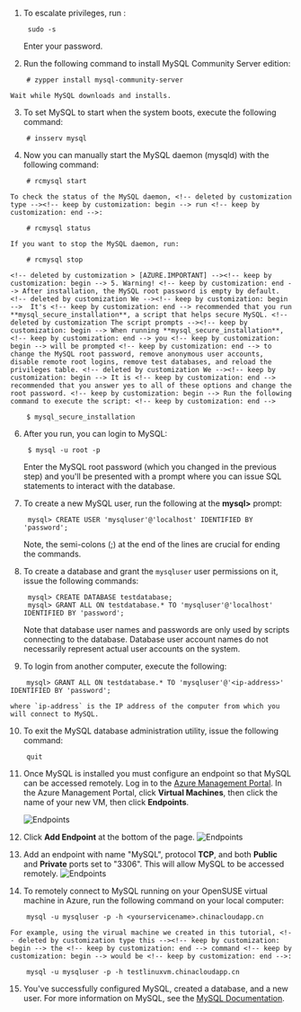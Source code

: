 
1. To escalate privileges, <!-- deleted by customization type --><!-- keep by customization: begin --> run <!-- keep by customization: end -->:

		sudo -s
	Enter your password.

<!-- deleted by customization
2. To install MySQL Community Server edition, type:
-->
<!-- keep by customization: begin -->
2. Run the following command to install MySQL Community Server edition:
<!-- keep by customization: end -->

		# zypper install mysql-community-server

	Wait while MySQL downloads and installs.
<!-- deleted by customization

3. To set MySQL to start when the system boots, type:
-->
<!-- keep by customization: begin -->
3. To set MySQL to start when the system boots, execute the following command:
<!-- keep by customization: end -->

		# insserv mysql
<!-- deleted by customization

4. Start the MySQL daemon (mysqld) manually with this command:
-->
<!-- keep by customization: begin -->
4. Now you can manually start the MySQL daemon (mysqld) with the following command:
<!-- keep by customization: end -->

		# rcmysql start

	To check the status of the MySQL daemon, <!-- deleted by customization type --><!-- keep by customization: begin --> run <!-- keep by customization: end -->:

		# rcmysql status

<!-- deleted by customization
	To stop the MySQL daemon, type:
-->
<!-- keep by customization: begin -->
	If you want to stop the MySQL daemon, run:
<!-- keep by customization: end -->

		# rcmysql stop

	<!-- deleted by customization > [AZURE.IMPORTANT] --><!-- keep by customization: begin --> 5. Warning! <!-- keep by customization: end --> After installation, the MySQL root password is empty by default. <!-- deleted by customization We --><!-- keep by customization: begin -->  It's <!-- keep by customization: end --> recommended that you run **mysql_secure_installation**, a script that helps secure MySQL. <!-- deleted by customization The script prompts --><!-- keep by customization: begin --> When running **mysql_secure_installation**, <!-- keep by customization: end --> you <!-- keep by customization: begin --> will be prompted <!-- keep by customization: end --> to change the MySQL root password, remove anonymous user accounts, disable remote root logins, remove test databases, and reload the privileges table. <!-- deleted by customization We --><!-- keep by customization: begin --> It is <!-- keep by customization: end --> recommended that you answer yes to all of these options and change the root password. <!-- keep by customization: begin --> Run the following command to execute the script: <!-- keep by customization: end -->
<!-- deleted by customization

5. Type this to run the script MySQL installation script:
-->

		$ mysql_secure_installation

6. After you run, you can <!-- deleted by customization log in --><!-- keep by customization: begin --> login <!-- keep by customization: end --> to MySQL:

		$ mysql -u root -p

	Enter the MySQL root password (which you changed in the previous step) and you'll be presented with a prompt where you can issue SQL statements to interact with the database.

7. To create a new MySQL user, run the following at the **mysql>** prompt:

		mysql> CREATE USER 'mysqluser'@'localhost' IDENTIFIED BY 'password';

	Note, the semi-colons (;) at the end of the lines are crucial for ending the commands.

8. To create a database and grant the `mysqluser` user permissions on it, issue the following commands:

		mysql> CREATE DATABASE testdatabase;
		mysql> GRANT ALL ON testdatabase.* TO 'mysqluser'@'localhost' IDENTIFIED BY 'password';

	Note that database user names and passwords are only used by scripts connecting to the database.  Database user account names do not necessarily represent actual user accounts on the system.

<!-- deleted by customization
9. To log in from another computer, type:
-->
<!-- keep by customization: begin -->
9. To login from another computer, execute the following:
<!-- keep by customization: end -->

		mysql> GRANT ALL ON testdatabase.* TO 'mysqluser'@'<ip-address>' IDENTIFIED BY 'password';

	where `ip-address` is the IP address of the computer from which you will connect to MySQL.
<!-- deleted by customization
10. To exit the MySQL database administration utility, type:
-->
<!-- keep by customization: begin -->
	
10. To exit the MySQL database administration utility, issue the following command:
<!-- keep by customization: end -->

		quit

<!-- deleted by customization
11. After MySQL is installed, you'll need to configure an endpoint to access MySQL remotely. Log in to the [Azure  Portal][AzurePortal]. Click **Virtual Machines**, click the name of your new virtual machine, and then click **Endpoints**.

12. Click **Add** at the bottom of the page.

13. Add an endpoint named "MySQL" with protocol **TCP**, and **Public** and **Private** ports set to "3306".

14. To remotely connect to the virtual machine from your computer, type:
-->
<!-- keep by customization: begin -->
11. Once MySQL is installed you must configure an endpoint so that MySQL can be accessed remotely. Log in to the [Azure Management Portal][AzurePreviewPortal]. In the Azure Management Portal, click **Virtual Machines**, then click the name of your new VM, then click **Endpoints**.

	![Endpoints][Image7]

12. Click **Add Endpoint** at the bottom of the page.
	![Endpoints][Image8]

13. Add an endpoint with name "MySQL", protocol **TCP**, and both **Public** and **Private** ports set to "3306". This will allow MySQL to be accessed remotely.
	![Endpoints][Image9]

14. To remotely connect to MySQL running on your OpenSUSE virtual machine in Azure, run the following command on your local computer:
<!-- keep by customization: end -->

		mysql -u mysqluser -p -h <yourservicename>.chinacloudapp.cn

	For example, using the virual machine we created in this tutorial, <!-- deleted by customization type this --><!-- keep by customization: begin --> the <!-- keep by customization: end --> command <!-- keep by customization: begin --> would be <!-- keep by customization: end -->:

		mysql -u mysqluser -p -h testlinuxvm.chinacloudapp.cn

<!-- keep by customization: begin -->
15. You've successfully configured MySQL, created a database, and a new user.  For more information on MySQL, see the [MySQL Documentation][MySQLDocs].	

<!-- keep by customization: end -->
[MySQLDocs]: http://dev.mysql.com/doc/
<!-- deleted by customization
[AzurePortal]: http://manage.windowsazure.cn
-->
<!-- keep by customization: begin -->
[AzurePreviewPortal]: http://manage.windowsazure.cn
[Image7]: ./media/install-and-run-mysql-on-opensuse-vm/LinuxVmAddEndpoint.png
[Image8]: ./media/install-and-run-mysql-on-opensuse-vm/LinuxVmAddEndpoint2.png
<!-- keep by customization: end -->
[Image9]: ./media/install-and-run-mysql-on-opensuse-vm/LinuxVmAddEndpointMySQL.png
